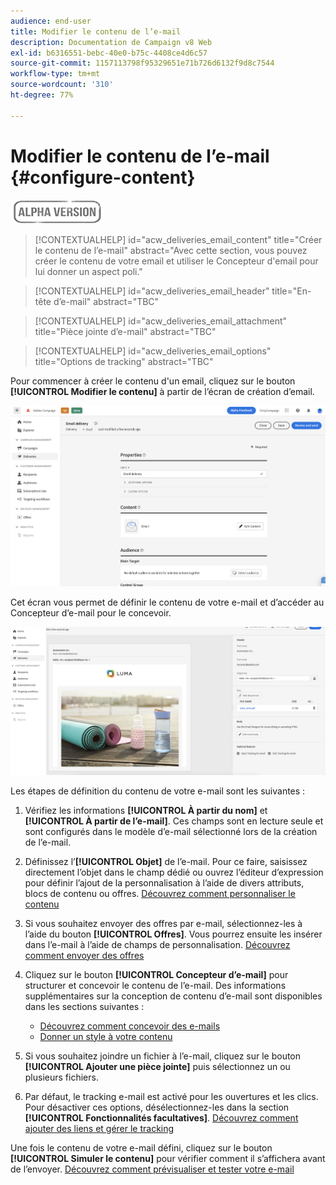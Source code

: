 ```yaml
---
audience: end-user
title: Modifier le contenu de l’e-mail
description: Documentation de Campaign v8 Web
exl-id: b6316551-bebc-40e0-b75c-4408ce4d6c57
source-git-commit: 1157113798f95329651e71b726d6132f9d8c7544
workflow-type: tm+mt
source-wordcount: '310'
ht-degree: 77%

---
```


# Modifier le contenu de l’e-mail {#configure-content}

![](../assets/do-not-localize/badge.png)

>[!CONTEXTUALHELP]
>id="acw_deliveries_email_content"
>title="Créer le contenu de l’e-mail"
>abstract="Avec cette section, vous pouvez créer le contenu de votre email et utiliser le Concepteur d&#39;email pour lui donner un aspect poli."

>[!CONTEXTUALHELP]
>id="acw_deliveries_email_header"
>title="En-tête d’e-mail"
>abstract="TBC"

>[!CONTEXTUALHELP]
>id="acw_deliveries_email_attachment"
>title="Pièce jointe d’e-mail"
>abstract="TBC"

>[!CONTEXTUALHELP]
>id="acw_deliveries_email_options"
>title="Options de tracking"
>abstract="TBC"

Pour commencer à créer le contenu d&#39;un email, cliquez sur le bouton **[!UICONTROL Modifier le contenu]** à partir de l’écran de création d’email.

![](assets/edit-content.png)

Cet écran vous permet de définir le contenu de votre e-mail et d’accéder au Concepteur d’e-mail pour le concevoir.

![](assets/content-dashboard.png)

Les étapes de définition du contenu de votre e-mail sont les suivantes :

1. Vérifiez les informations **[!UICONTROL À partir du nom]** et **[!UICONTROL À partir de l’e-mail]**. Ces champs sont en lecture seule et sont configurés dans le modèle d’e-mail sélectionné lors de la création de l’e-mail.

1. Définissez l’**[!UICONTROL Objet]** de l’e-mail. Pour ce faire, saisissez directement l’objet dans le champ dédié ou ouvrez l’éditeur d’expression pour définir l’ajout de la personnalisation à l’aide de divers attributs, blocs de contenu ou offres. [Découvrez comment personnaliser le contenu](../personalization/personalize.md)

1. Si vous souhaitez envoyer des offres par e-mail, sélectionnez-les à l’aide du bouton **[!UICONTROL Offres]**. Vous pourrez ensuite les insérer dans l’e-mail à l’aide de champs de personnalisation. [Découvrez comment envoyer des offres](offers.md)

1. Cliquez sur le bouton **[!UICONTROL Concepteur d’e-mail]** pour structurer et concevoir le contenu de l’e-mail. Des informations supplémentaires sur la conception de contenu d’e-mail sont disponibles dans les sections suivantes :

   * [Découvrez comment concevoir des e-mails](create-email-content.md)
   * [Donner un style à votre contenu](get-started-email-style.md)

1. Si vous souhaitez joindre un fichier à l’e-mail, cliquez sur le bouton **[!UICONTROL Ajouter une pièce jointe]** puis sélectionnez un ou plusieurs fichiers.

   <!--limitation on size + number of files?-->

1. Par défaut, le tracking e-mail est activé pour les ouvertures et les clics. Pour désactiver ces options, désélectionnez-les dans la section **[!UICONTROL Fonctionnalités facultatives]**. [Découvrez comment ajouter des liens et gérer le tracking](message-tracking.md)

Une fois le contenu de votre e-mail défini, cliquez sur le bouton **[!UICONTROL Simuler le contenu]** pour vérifier comment il s’affichera avant de l’envoyer. [Découvrez comment prévisualiser et tester votre e-mail](../preview-test/preview-test.md)

<!-- show screenshot showing an email fully configured + highlight the simulate content button-->
